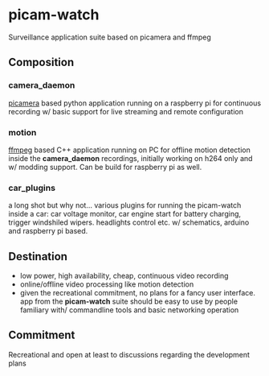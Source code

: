 # picam-watch
Surveillance application suite based on picamera and ffmpeg

## Composition

### camera_daemon
[picamera](https://github.com/waveform80/picamera) based python application running on a raspberry pi for continuous recording w/ basic support for live streaming and remote configuration
### motion
[ffmpeg](https://www.ffmpeg.org/) based C++ application running on PC for offline motion detection inside the **camera_daemon** recordings, initially working on h264 only and w/ modding support. Can be build for raspberry pi as well.
### car_plugins
a long shot but why not... various plugins for running the picam-watch inside a car: car voltage monitor, car engine start for battery charging, trigger windshiled wipers. headlights control etc. w/ schematics, arduino and raspberry pi based.  

## Destination
- low power, high availability, cheap, continuous video recording
- online/offline video processing like motion detection
- given the recreational commitment, no plans for a fancy user interface. app from the **picam-watch** suite should be easy to use by people familiary with/ commandline tools and basic networking operation

## Commitment
Recreational and open at least to discussions regarding the development plans
